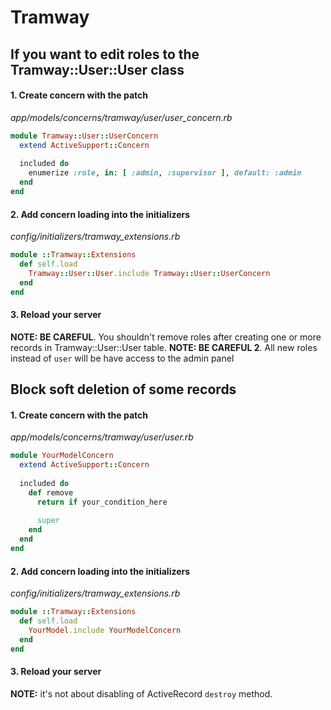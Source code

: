 # Tramway

## If you want to edit roles to the Tramway::User::User class

#### 1. Create concern with the patch

*app/models/concerns/tramway/user/user_concern.rb*
```ruby
module Tramway::User::UserConcern
  extend ActiveSupport::Concern
  
  included do
    enumerize :role, in: [ :admin, :supervisor ], default: :admin
  end
end
```
#### 2. Add concern loading into the initializers

*config/initializers/tramway_extensions.rb*
```ruby
module ::Tramway::Extensions
  def self.load
    Tramway::User::User.include Tramway::User::UserConcern
  end
end
```

#### 3. Reload your server

**NOTE: BE CAREFUL**. You shouldn't remove roles after creating one or more records in Tramway::User::User table.
**NOTE: BE CAREFUL 2**. All new roles instead of `user` will be have access to the admin panel

## Block soft deletion of some records

#### 1. Create concern with the patch

*app/models/concerns/tramway/user/user.rb*
```ruby
module YourModelConcern
  extend ActiveSupport::Concern
  
  included do
    def remove
      return if your_condition_here
      
      super
    end
  end
end
```
#### 2. Add concern loading into the initializers

*config/initializers/tramway_extensions.rb*
```ruby
module ::Tramway::Extensions
  def self.load
    YourModel.include YourModelConcern
  end
end
```

#### 3. Reload your server

**NOTE:** it's not about disabling of ActiveRecord `destroy` method.
